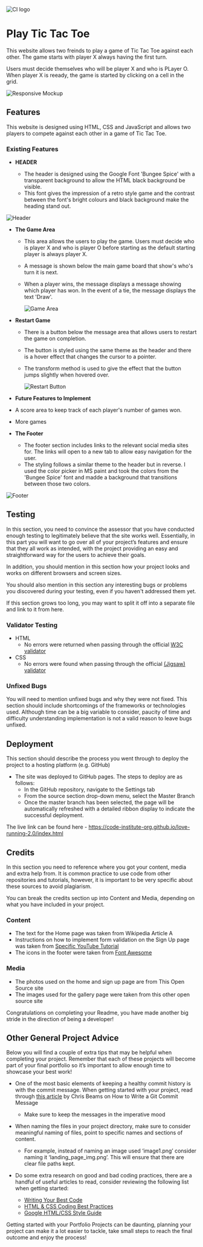 ![CI logo](https://codeinstitute.s3.amazonaws.com/fullstack/ci_logo_small.png)

# Play Tic Tac Toe

This website allows two freinds to play a game of Tic Tac Toe against each other.
The game starts with player X always having the first turn.

Users must decide themselves who will be player X and who is PLayer O.
When player X is reeady, the game is started by clicking on a cell in the grid.

![Responsive Mockup](https://github.com/lucyrush/readme-template/blob/master/media/love_running_mockup.png)

## Features 

This website is designed using HTML, CSS and JavaScript and allows two players to compete against each other in a game of Tic Tac Toe.

### Existing Features

- __HEADER__

  - The header is designed using the Google Font 'Bungee Spice' with a transparent background to allow the HTML black background be visible.
  - This font gives the impression of a retro style game and the contrast between the font's bright colours and black background make the heading stand out.

![Header](assets/images/header.png)

- __The Game Area__

  - This area allows the users to play the game. Users must decide who is player X and who is player O before starting as the default starting player is always player X. 
  - A message is shown below the main game board that show's who's turn it is next.
  - When a player wins, the message displays a message showing which player has won. In the event of a tie, the message displays the text 'Draw'.

    ![Game Area](assets/images/gameArea.png)

- __Restart Game__

  - There is a button below the message area that allows users to restart the game on completion.
  - The button is styled using the same theme as the header and there is a hover effect that changes the cursor to a pointer.
  - The transform method is used to give the effect that the button jumps slightly when hovered over.

    ![Restart Button](assets/images/restartButton.png)

- __Future Features to Implement__

- A score area to keep track of each player's number of games won.
- More games

- __The Footer__ 

  - The footer section includes links to the relevant social media sites for. The links will open to a new tab to allow easy navigation for the user. 
  - The styling follows a similar theme to the header but in reverse. I used the color picker in MS paint and took the colors from the 'Bungee Spice' font and madde a background that transitions between those two colors.

![Footer](assets/images/footer.png)

## Testing 

In this section, you need to convince the assessor that you have conducted enough testing to legitimately believe that the site works well. Essentially, in this part you will want to go over all of your project’s features and ensure that they all work as intended, with the project providing an easy and straightforward way for the users to achieve their goals.

In addition, you should mention in this section how your project looks and works on different browsers and screen sizes.

You should also mention in this section any interesting bugs or problems you discovered during your testing, even if you haven't addressed them yet.

If this section grows too long, you may want to split it off into a separate file and link to it from here.


### Validator Testing 

- HTML
  - No errors were returned when passing through the official [W3C validator](https://validator.w3.org/nu/?doc=https%3A%2F%2Fcode-institute-org.github.io%2Flove-running-2.0%2Findex.html)
- CSS
  - No errors were found when passing through the official [(Jigsaw) validator](https://jigsaw.w3.org/css-validator/validator?uri=https%3A%2F%2Fvalidator.w3.org%2Fnu%2F%3Fdoc%3Dhttps%253A%252F%252Fcode-institute-org.github.io%252Flove-running-2.0%252Findex.html&profile=css3svg&usermedium=all&warning=1&vextwarning=&lang=en#css)

### Unfixed Bugs

You will need to mention unfixed bugs and why they were not fixed. This section should include shortcomings of the frameworks or technologies used. Although time can be a big variable to consider, paucity of time and difficulty understanding implementation is not a valid reason to leave bugs unfixed. 

## Deployment

This section should describe the process you went through to deploy the project to a hosting platform (e.g. GitHub) 

- The site was deployed to GitHub pages. The steps to deploy are as follows: 
  - In the GitHub repository, navigate to the Settings tab 
  - From the source section drop-down menu, select the Master Branch
  - Once the master branch has been selected, the page will be automatically refreshed with a detailed ribbon display to indicate the successful deployment. 

The live link can be found here - https://code-institute-org.github.io/love-running-2.0/index.html 


## Credits 

In this section you need to reference where you got your content, media and extra help from. It is common practice to use code from other repositories and tutorials, however, it is important to be very specific about these sources to avoid plagiarism. 

You can break the credits section up into Content and Media, depending on what you have included in your project. 

### Content 

- The text for the Home page was taken from Wikipedia Article A
- Instructions on how to implement form validation on the Sign Up page was taken from [Specific YouTube Tutorial](https://www.youtube.com/)
- The icons in the footer were taken from [Font Awesome](https://fontawesome.com/)

### Media

- The photos used on the home and sign up page are from This Open Source site
- The images used for the gallery page were taken from this other open source site


Congratulations on completing your Readme, you have made another big stride in the direction of being a developer! 

## Other General Project Advice

Below you will find a couple of extra tips that may be helpful when completing your project. Remember that each of these projects will become part of your final portfolio so it’s important to allow enough time to showcase your best work! 

- One of the most basic elements of keeping a healthy commit history is with the commit message. When getting started with your project, read through [this article](https://chris.beams.io/posts/git-commit/) by Chris Beams on How to Write  a Git Commit Message 
  - Make sure to keep the messages in the imperative mood 

- When naming the files in your project directory, make sure to consider meaningful naming of files, point to specific names and sections of content.
  - For example, instead of naming an image used ‘image1.png’ consider naming it ‘landing_page_img.png’. This will ensure that there are clear file paths kept. 

- Do some extra research on good and bad coding practices, there are a handful of useful articles to read, consider reviewing the following list when getting started:
  - [Writing Your Best Code](https://learn.shayhowe.com/html-css/writing-your-best-code/)
  - [HTML & CSS Coding Best Practices](https://medium.com/@inceptiondj.info/html-css-coding-best-practice-fadb9870a00f)
  - [Google HTML/CSS Style Guide](https://google.github.io/styleguide/htmlcssguide.html#General)

Getting started with your Portfolio Projects can be daunting, planning your project can make it a lot easier to tackle, take small steps to reach the final outcome and enjoy the process! 